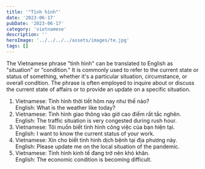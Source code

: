 ```yaml
---
title: '"Tình hình"'
date: '2023-06-17'
pubDate: '2023-06-17'
category: 'vietnamese'
description: ''
heroImage: '../../../../assets/images/te.jpg'
tags: []
---
```


The Vietnamese phrase "tình hình" can be translated to English as "situation" or "condition." It is commonly used to refer to the current state or status of something, whether it's a particular situation, circumstance, or overall condition. The phrase is often employed to inquire about or discuss the current state of affairs or to provide an update on a specific situation.

1. Vietnamese: Tình hình thời tiết hôm nay như thế nào?  
   English: What is the weather like today?
2. Vietnamese: Tình hình giao thông vào giờ cao điểm rất tắc nghẽn.  
   English: The traffic situation is very congested during rush hour.
3. Vietnamese: Tôi muốn biết tình hình công việc của bạn hiện tại.  
   English: I want to know the current status of your work.
4. Vietnamese: Xin cho biết tình hình dịch bệnh tại địa phương này.  
   English: Please update me on the local situation of the pandemic.
5. Vietnamese: Tình hình kinh tế đang trở nên khó khăn.  
   English: The economic condition is becoming difficult.
